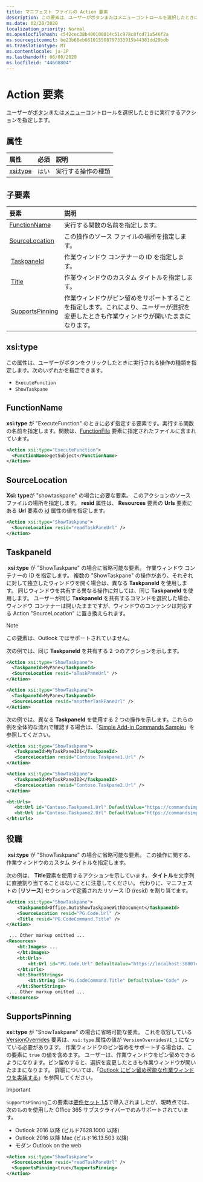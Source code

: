 ```yaml
---
title: マニフェスト ファイルの Action 要素
description: この要素は、ユーザーがボタンまたはメニューコントロールを選択したときに実行するアクションを指定します。
ms.date: 02/28/2020
localization_priority: Normal
ms.openlocfilehash: c542cec38b400100014c51c978c8fcd71a546f2a
ms.sourcegitcommit: be23b68eb661015508797333915b44381dd29bdb
ms.translationtype: MT
ms.contentlocale: ja-JP
ms.lasthandoff: 06/08/2020
ms.locfileid: "44608804"
---
```

# <a name="action-element"></a>Action 要素

ユーザーが[ボタン](control.md#button-control)または[メニュー](control.md#menu-dropdown-button-controls)コントロールを選択したときに実行するアクションを指定します。

## <a name="attributes"></a>属性

|  属性  |  必須  |  説明  |
|:-----|:-----|:-----|
|  [xsi:type](#xsitype)  |  はい  | 実行する操作の種類|

## <a name="child-elements"></a>子要素

|  要素 |  説明  |
|:-----|:-----|
|  [FunctionName](#functionname) |    実行する関数の名前を指定します。 |
|  [SourceLocation](#sourcelocation) |    この操作のソース ファイルの場所を指定します。 |
|  [TaskpaneId](#taskpaneid) | 作業ウィンドウ コンテナーの ID を指定します。|
|  [Title](#title) | 作業ウィンドウのカスタム タイトルを指定します。|
|  [SupportsPinning](#supportspinning) | 作業ウィンドウがピン留めをサポートすることを指定します。これにより、ユーザーが選択を変更したときも作業ウィンドウが開いたままになります。|
  

## <a name="xsitype"></a>xsi:type

この属性は、ユーザーがボタンをクリックしたときに実行される操作の種類を指定します。次のいずれかを指定できます。

- `ExecuteFunction`
- `ShowTaskpane`

## <a name="functionname"></a>FunctionName

**xsi:type** が "ExecuteFunction" のときに必ず指定する要素です。実行する関数の名前を指定します。関数は、[FunctionFile](functionfile.md) 要素に指定されたファイルに含まれています。

```xml
<Action xsi:type="ExecuteFunction">
  <FunctionName>getSubject</FunctionName>
</Action>
```

## <a name="sourcelocation"></a>SourceLocation

**Xsi: type**が "showtaskpane" の場合に必要な要素。 このアクションのソース ファイルの場所を指定します。 **resid** 属性は、 **Resources** 要素の **Urls** 要素にある **Url** 要素の [id](resources.md) 属性の値を指定します。

```xml
<Action xsi:type="ShowTaskpane">
  <SourceLocation resid="readTaskPaneUrl" />
</Action>
```  

## <a name="taskpaneid"></a>TaskpaneId

 **xsi:type** が "ShowTaskpane" の場合に省略可能な要素。 作業ウィンドウ コンテナーの ID を指定します。 複数の "ShowTaskpane" の操作があり、それぞれに対して独立したウィンドウを開く場合は、異なる **TaskpaneId** を使用します。 同じウィンドウを共有する異なる操作に対しては、同じ **TaskpaneId** を使用します。 ユーザーが同じ **TaskpaneId** を共有するコマンドを選択した場合、ウィンドウ コンテナーは開いたままですが、ウィンドウのコンテンツは対応する Action "SourceLocation" に置き換えられます。

> [!NOTE]
> この要素は、Outlook ではサポートされていません。

次の例では、同じ **TaskpaneId** を共有する 2 つのアクションを示します。

```xml
<Action xsi:type="ShowTaskpane">
  <TaskpaneId>MyPane</TaskpaneId>
  <SourceLocation resid="aTaskPaneUrl" />
</Action>

<Action xsi:type="ShowTaskpane">
  <TaskpaneId>MyPane</TaskpaneId>
  <SourceLocation resid="anotherTaskPaneUrl" />
</Action>
```  

次の例では、異なる **TaskpaneId** を使用する 2 つの操作を示します。これらの例を全体的な流れで確認する場合は、「[Simple Add-in Commands Sample](https://github.com/OfficeDev/Office-Add-in-Commands-Samples/blob/master/Simple/Manifest/SimpleAddin.xml)」を参照してください。

```xml
<Action xsi:type="ShowTaskpane">
   <TaskpaneId>MyTaskPaneID1</TaskpaneId>
   <SourceLocation resid="Contoso.Taskpane1.Url" />
</Action>

<Action xsi:type="ShowTaskpane">
   <TaskpaneId>MyTaskPaneID2</TaskpaneId>
   <SourceLocation resid="Contoso.Taskpane2.Url" />
</Action>
```  

```xml
<bt:Urls>
   <bt:Url id="Contoso.Taskpane1.Url" DefaultValue="https://commandsimple.azurewebsites.net/Taskpane.html" />
   <bt:Url id="Contoso.Taskpane2.Url" DefaultValue="https://commandsimple.azurewebsites.net/Taskpane2.html" />
</bt:Urls>
```  

## <a name="title"></a>役職

 **xsi:type** が "ShowTaskpane" の場合に省略可能な要素。 この操作に関する、作業ウィンドウのカスタム タイトルを指定します。

次の例は、 **Title**要素を使用するアクションを示しています。 **タイトル**を文字列に直接割り当てることはないことに注意してください。 代わりに、マニフェストの [**リソース**] セクションで定義されたリソース ID (resid) を割り当てます。

```xml
<Action xsi:type="ShowTaskpane">
    <TaskpaneId>Office.AutoShowTaskpaneWithDocument</TaskpaneId>
    <SourceLocation resid="PG.Code.Url" />
    <Title resid="PG.CodeCommand.Title" />
</Action>

 ... Other markup omitted ...
<Resources>
    <bt:Images> ...
    </bt:Images>
    <bt:Urls>
        <bt:Url id="PG.Code.Url" DefaultValue="https://localhost:3000?commands=1" />
    </bt:Urls>
    <bt:ShortStrings>
        <bt:String id="PG.CodeCommand.Title" DefaultValue="Code" />
    </bt:ShortStrings>
 ... Other markup omitted ...
</Resources>
```

## <a name="supportspinning"></a>SupportsPinning

**xsi:type** が "ShowTaskpane" の場合に省略可能な要素。 これを収容している [VersionOverrides](versionoverrides.md) 要素は、`xsi:type` 属性の値が `VersionOverridesV1_1` になっている必要があります。 作業ウィンドウのピン留めをサポートする場合は、この要素に `true` の値を含めます。 ユーザーは、作業ウィンドウをピン留めできるようになります。ピン留めすると、選択を変更したときも作業ウィンドウが開いたままになります。 詳細については、「[Outlook にピン留め可能な作業ウィンドウを実装する](../../outlook/pinnable-taskpane.md)」を参照してください。

> [!IMPORTANT]
> `SupportsPinning`この要素は[要件セット 1.5](../objectmodel/requirement-set-1.5/outlook-requirement-set-1.5.md)で導入されましたが、現時点では、次のものを使用した Office 365 サブスクライバーでのみサポートされています。
> - Outlook 2016 以降 (ビルド7628.1000 以降)
> - Outlook 2016 以降 Mac (ビルド16.13.503 以降)
> - モダン Outlook on the web

```xml
<Action xsi:type="ShowTaskpane">
  <SourceLocation resid="readTaskPaneUrl" />
  <SupportsPinning>true</SupportsPinning>
</Action>
```
